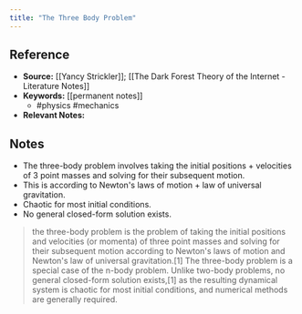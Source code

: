 ```yaml
---
title: "The Three Body Problem"
---
```

## Reference
- **Source:** [[Yancy Strickler]]; [[The Dark Forest Theory of the Internet - Literature Notes]]
- **Keywords:** [[permanent notes]]
	- #physics #mechanics
- **Relevant Notes:**
## Notes
- The three-body problem involves taking the initial positions + velocities of 3 point masses and solving for their subsequent motion.
- This is according to Newton's laws of motion + law of universal gravitation.
- Chaotic for most initial conditions.
- No general closed-form solution exists.

> the three-body problem is the problem of taking the initial positions and velocities (or momenta) of three point masses and solving for their subsequent motion according to Newton's laws of motion and Newton's law of universal gravitation.[1] The three-body problem is a special case of the n-body problem. Unlike two-body problems, no general closed-form solution exists,[1] as the resulting dynamical system is chaotic for most initial conditions, and numerical methods are generally required.